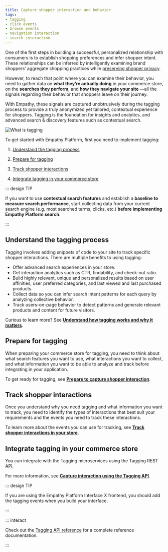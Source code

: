 ```yaml
---
title: Capture shopper interaction and behavior
tags:
- tagging
- click events
- browse events
- navigation interaction
- search interaction
---
```


One of the first steps in building a successful, personalized relationship with consumers is to establish shopping preferences and infer shopper intent. These relationships can be inferred by intelligently examining brand shoppers’ aggregate shopping practices while [preserving shopper privacy](understand-tagging.md#privacy-matters).

However, to reach that point where you can examine their behavior, you need to gather data on **what they’re actually doing** in your commerce store, on the **searches they perform**, and **how they navigate your site** —all the signals regarding their behavior that shoppers leave on their journey.

With Empathy, these signals are captured unobtrusively during the tagging process to provide a truly anonymized yet tailored, contextual experience for shoppers. Tagging is the foundation for insights and analytics, and advanced search & discovery features such as contextual search.	

![What is tagging](~@assets/media/tagging/tagging-intro.svg)

To get started with Empathy Platform, first you need to implement tagging: 

1.   [Understand the tagging process](#understand-the-tagging-process)

2.   [Prepare for tagging](#prepare-for-tagging)

3.   [Track shopper interactions](#track-shopper-interactions)

4.   [Integrate tagging in your commerce store](#integrate-tagging-in-your-commerce-store)

::: design TIP

If you want to use **contextual search features** and establish a **baseline to measure search performance**, start collecting data from your current search engine (e.g. most searched terms, clicks, etc.) **before implementing Empathy Platform search**.

:::


## Understand the tagging process
Tagging involves adding snippets of code to your site to track specific shopper interactions. There are multiple benefits to using tagging:

*   Offer advanced search experiences in your store.
*   Get interaction analytics such as CTR, findability, and check-out ratio.
*   Build highly relevant, unique and personalized results based on user affinities, user preferred categories, and last viewed and last purchased products.
*   Collect data so you can infer search intent patterns for each query by analyzing collective behavior.				
*   Track users-on-page behavior to detect patterns and generate relevant products and content for future visitors. 

Curious to learn more? See **[Understand how tagging works and why it matters](understand-tagging.md)**. 


## Prepare for tagging
When preparing your commerce store for tagging, you need to think about what search features you want to use, what interactions you want to collect, and what information you want to be able to analyze and track before integrating in your application.

To get ready for tagging, see **[Prepare to capture shopper interaction](/explore-empathy-platform/capture-shopper-interaction/prepare-tagging.md)**.


## Track shopper interactions 
Once you understand why you need tagging and what information you want to track, you need to identify the types of interactions that best suit your requirements and the events you need to track these interactions.

To learn more about the events you can use for tracking, see **[Track shopper interactions in your store](interaction-events.md)**.


## Integrate tagging in your commerce store
You can integrate with the Tagging microservices using the Tagging REST API. 

<!--
**, via **Javascript library**, or using a **Google Tag Manager template**. How you choose to implement tracking depends on your application and strategy.--> 

For more information, see **[Capture interaction using the Tagging API](/develop-empathy-platform/capture-interaction-signals/README.md)**.

<!-- change note when Interface X supports automatically tagging events -->

::: design TIP  

If you are using the Empathy Platform Interface&nbsp;X frontend, you should add the tagging events when you build your interface.	

:::

::: interact

Check out the [Tagging API reference](/empathy-for-developers/api-reference/tagging-api.md) for a complete reference documentation.

:::


